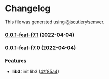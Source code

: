 # Changelog

This file was generated using [@jscutlery/semver](https://github.com/jscutlery/semver).

### [0.0.1-feat-f7.1](https://github.com/rostyk-begey/nx-sandbox/compare/lib3-0.0.1-feat-f7.0...lib3-0.0.1-feat-f7.1) (2022-04-04)

### 0.0.1-feat-f7.0 (2022-04-04)


### Features

* **lib3:** init lib3 ([42f85a4](https://github.com/rostyk-begey/nx-sandbox/commit/42f85a4583cd004f55f6c1bd408b6c9ac2573846))
